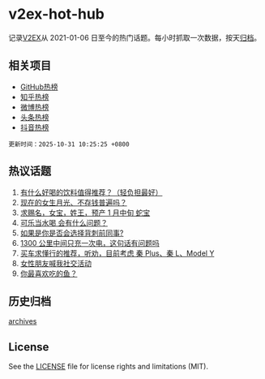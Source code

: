 # v2ex-hot-hub

 记录[V2EX](https://www.v2ex.com/)从 2021-01-06 日至今的热门话题。每小时抓取一次数据，按天[归档](archives)。
 
 ## 相关项目

- [GitHub热榜](https://github.com/lonnyzhang423/github-hot-hub)
- [知乎热榜](https://github.com/lonnyzhang423/zhihu-hot-hub)
- [微博热榜](https://github.com/lonnyzhang423/weibo-hot-hub)
- [头条热榜](https://github.com/lonnyzhang423/toutiao-hot-hub)
- [抖音热榜](https://github.com/lonnyzhang423/douyin-hot-hub)


 `更新时间：2025-10-31 10:25:25 +0800`

## 热议话题

1. [有什么好喝的饮料值得推荐？（轻负担最好）](https://www.v2ex.com/t/1169345)
1. [现在的女生月光、不存钱普遍吗？](https://www.v2ex.com/t/1169368)
1. [求赐名，女宝，姓王，预产 1 月中旬 蛇宝](https://www.v2ex.com/t/1169409)
1. [可乐当水喝 会有什么问题？](https://www.v2ex.com/t/1169449)
1. [如果是你是否会选择背刺前同事?](https://www.v2ex.com/t/1169349)
1. [1300 公里中间只充一次电，这句话有问题吗](https://www.v2ex.com/t/1169396)
1. [买车求懂行的推荐，听劝，目前考虑 秦 Plus、秦 L、Model Y](https://www.v2ex.com/t/1169581)
1. [女性朋友喊我社交活动](https://www.v2ex.com/t/1169388)
1. [你最喜欢吃的鱼？](https://www.v2ex.com/t/1169494)

## 历史归档

[archives](archives)

## License

See the [LICENSE](LICENSE) file for license rights and limitations (MIT).
